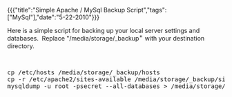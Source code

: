 {{{"title":"Simple Apache / MySql Backup Script","tags":["MySql"],"date":"5-22-2010"}}}

<p>Here is a simple script for backing up your local server settings and databases. &#160;Replace "/media/storage/_backup<span style="font-family: monospace; font-size: 16px; white-space: pre;">"</span> with your destination directory.</p>
<p>&#160;</p>
<pre>cp /etc/hosts /media/storage/_backup/hosts
cp -r /etc/apache2/sites-available /media/storage/_backup/sites-avialable
mysqldump -u root -psecret --all-databases &#62; /media/storage/_backup/backup.sql</pre>